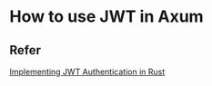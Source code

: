 # How to use JWT in Axum

## Refer

[Implementing JWT Authentication in Rust](https://www.shuttle.dev/blog/2024/02/21/using-jwt-auth-rust#getting-started)
